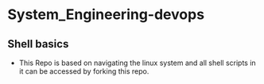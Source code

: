 # System_Engineering-devops

## Shell basics

* This Repo is based on navigating the linux system and all shell scripts in it can be accessed by forking this repo.
 
